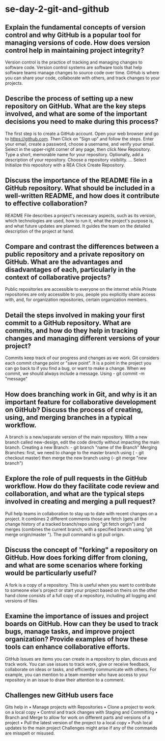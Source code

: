 # se-day-2-git-and-github
## Explain the fundamental concepts of version control and why GitHub is a popular tool for managing versions of code. How does version control help in maintaining project integrity?
Version control is the practice of tracking and managing changes to software code. Version control systems are software tools that help software teams manage changes to source code over time. GitHub is where you can share your code, collaborate with others, and track changes to your projects.

## Describe the process of setting up a new repository on GitHub. What are the key steps involved, and what are some of the important decisions you need to make during this process?
The first step is to create a GitHub account. Open your web browser and go to https://github.com. Then Click on "Sign up" and follow the steps. Enter your email, create a password, choose a username, and verify your email.
Select in the upper-right corner of any page, then click New Repository.
Type a short, memorable name for your repository. 
Optionally, add a description of your repository. 
Choose a repository visibility. ...
Select Initialize this repository with a REA
Click Create Repository.
## Discuss the importance of the README file in a GitHub repository. What should be included in a well-written README, and how does it contribute to effective collaboration?
README File describes a project's necessary aspects, such as its version, which technologies are used, how to run it, what the project's purpose is, and what future updates are planned. It guides the team on the detailed description of the project at hand.

## Compare and contrast the differences between a public repository and a private repository on GitHub. What are the advantages and disadvantages of each, particularly in the context of collaborative projects?
Public repositories are accessible to everyone on the internet while Private repositories are only accessible to you, people you explicitly share access with, and, for organization repositories, certain organization members.
## Detail the steps involved in making your first commit to a GitHub repository. What are commits, and how do they help in tracking changes and managing different versions of your project?
Commits keep track of our progress and changes as we work. Git considers each commit change point or "save point". It is a point in the project you can go back to if you find a bug, or want to make a change. When we commit, we should always include a message.
Using -	git commit -m "message"
## How does branching work in Git, and why is it an important feature for collaborative development on GitHub? Discuss the process of creating, using, and merging branches in a typical workflow.
A branch is a new/separate version of the main repository. With a new branch called new-design, edit the code directly without impacting the main branch.
Creating a new Branch: -	git branch "name of the Branch"
Merging Branches: first, we need to change to the master branch using ( -	git checkout master) then merge the new branch using (-	git merge "new branch")
## Explore the role of pull requests in the GitHub workflow. How do they facilitate code review and collaboration, and what are the typical steps involved in creating and merging a pull request?
Pull help teams in collaboration to stay up to date with recent changes on a project. It combines 2 different comments those are fetch (gets all the change history of a tracked branch/repo using "git fetch origin") and merges (combines the current branch, with a specified branch using "git merge origin/master ").
The pull command is git pull origin. 
## Discuss the concept of "forking" a repository on GitHub. How does forking differ from cloning, and what are some scenarios where forking would be particularly useful?
A fork is a copy of a repository. This is useful when you want to contribute to someone else's project or start your project based on theirs on the other hand clone consists of a full copy of a repository, including all logging and versions of files
## Examine the importance of issues and project boards on GitHub. How can they be used to track bugs, manage tasks, and improve project organization? Provide examples of how these tools can enhance collaborative efforts.
GitHub Issues are items you can create in a repository to plan, discuss and track work. You can use issues to track work, give or receive feedback, collaborate on ideas or tasks, and efficiently communicate with others. For example, you can mention to a team member who have access to your repository in an issue to draw their attention to a comment. 
## Challenges new GitHub users face 
Gits help in
•	Manage projects with Repositories
•	Clone a project to work on a local copy
•	Control and track changes with Staging and Committing
•	Branch and Merge to allow for work on different parts and versions of a project
•	Pull the latest version of the project to a local copy
•	Push local updates to the main project
Challenges might arise if any of the commands are misspelt or misused. 
